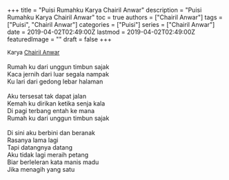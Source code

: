 +++
title = "Puisi Rumahku Karya Chairil Anwar"
description = "Puisi Rumahku Karya Chairil Anwar"
toc = true
authors = ["Chairil Anwar"]
tags = ["Puisi", "Chairil Anwar"]
categories = ["Puisi"]
series = ["Chairil Anwar"]
date = 2019-04-02T02:49:00Z
lastmod = 2019-04-02T02:49:00Z
featuredImage = ""
draft = false
+++

<div style="text-align: justify;">
<div style="font-size: small;">Karya <a href="/authors/chairil-anwar/" target="_blank">Chairil Anwar</a></div><br />
Rumah ku dari unggun timbun sajak<br />Kaca jernih dari luar segala nampak<br />Ku lari dari gedong lebar halaman<br /><br />Aku tersesat tak dapat jalan<br />Kemah ku dirikan ketika senja kala<br />Di pagi terbang entah ke mana<br />Rumah ku dari unggun timbun sajak<br /><br />Di sini aku berbini dan beranak<br />Rasanya lama lagi<br />Tapi datangnya datang<br />Aku tidak lagi meraih petang<br />Biar berleleran kata manis madu<br />Jika menagih yang satu</div>
